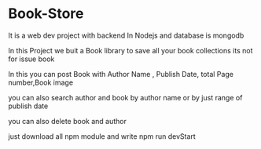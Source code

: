 # Book-Store
It is a web dev project with backend In Nodejs and database is mongodb

In this Project we buit a Book library to save all your book collections its not for issue book

In this you can post Book with Author Name , Publish Date, total Page number,Book image

you can also search author and book by author name or by just range of publish date

you can also delete book and author

just download all npm module and write npm run devStart
